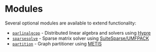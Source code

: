 # Modules
Several optional modules are available to extend functionality:
* [`parlinalgcpp`](parlinalgcpp) - Distributed linear algebra and solvers using [Hypre](https://github.com/LLNL/hypre)
* [`sparsesolve`](sparsesolver) - Sparse matrix solver using [SuiteSparse/UMFPACK](http://faculty.cse.tamu.edu/davis/suitesparse.html)
* [`partition`](partition) - Graph partitioner using [METIS](http://glaros.dtc.umn.edu/gkhome/metis/metis/overview)

